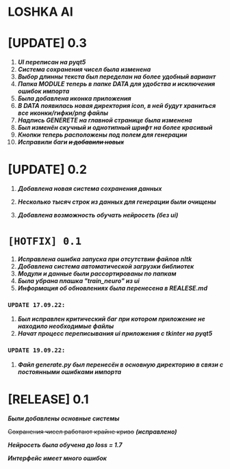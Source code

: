 # LOSHKA AI

# [UPDATE] 0.3

1. ***UI переписан на pyqt5***
2. ***Система сохранения чисел была изменена***
3. ***Выбор длинны текста был переделан на более удобный вариант***
4. ***Папка MODULE теперь в папке DATA для удобства и исключения ошибок импорта***
5. ***Была добавлена иконка приложения***
6. ***В DATA появилась новая директория icon, в ней будут храниться все иконки/гифки/png файлы***
7. ***Надпись GENERETE на главной странице была изменена***
8. ***Был изменён скучный и однотипный шрифт на более красивый***
9. ***Кнопки теперь расположены под полем для генерации***
10. ***Исправили баги ~~и добавили новых~~***


# [UPDATE] 0.2

1. ***Добавлена новая система сохранения данных***

2. ***Несколько тысяч строк из данных для генерации были очищены***

3. ***Добавлена возможность обучать нейросеть (без ui)***

# `[HOTFIX] 0.1`
1. ***Исправлена ошибка запуска при отсутствии файлов nltk***
2. ***Добавлена система автоматической загрузки библиотек***
3. ***Модули и данные были рассортированы по папкам***
4. ***Была убрана плашка "train_neuro" из ui***
5. ***Информация об обновлениях была перенесена в REALESE.md***

### `UPDATE 17.09.22:` 

1. ***Был исправлен критический баг при котором приложение не находило необходимые файлы***
2. ***Начат процесс переписывания ui приложения с tkinter на pyqt5***

### `UPDATE 19.09.22:`

1. ***Файл generate.py был перенесён в основную директорию в связи с постоянными ошибками импорта***

# [RELEASE] 0.1

***Были добавлены основные системы***

~~Сохранения чисел работают крайне криво~~ ***(исправлено)***

***Нейросеть была обучена до loss = 1.7***

***Интерфейс имеет много ошибок***
